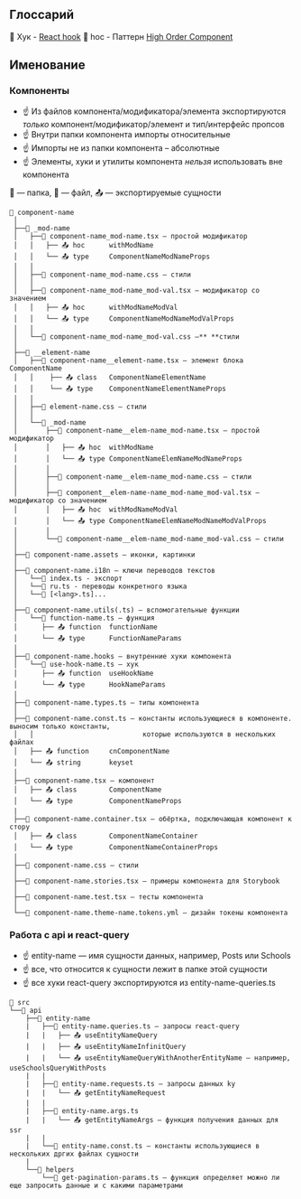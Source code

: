 ## Глоссарий

📖 Хук - [React hook](https://ru.reactjs.org/docs/hooks-intro.html)
📖 hoc - Паттерн [High Order Component](https://reactjs.org/docs/higher-order-components.html)

## Именование

### Компоненты

-   ☝️ Из файлов компонента/модификатора/элемента экспортируются _только_ компонент/модификатор/элемент и тип/интерфейс пропсов
-   ☝️ Внутри папки компонента импорты относительные
-   ☝️ Импорты не из папки компонента – абсолютные
-   ☝️ Элементы, хуки и утилиты компонента _нельзя_ использовать вне компонента

📁 — папка, 📄 — файл, 📤 — экспортируемые сущности

```
📁 component-name
 │
 ├──📁 _mod-name
 │   ├──📄 component-name_mod-name.tsx — простой модификатор
 │   │   ├── 📤 hoc      withModName
 │   │   └── 📤 type     ComponentNameModNameProps
 │   │
 │   ├──📄 component-name_mod-name.css — стили
 │   │
 │   ├──📄 component-name_mod-name_mod-val.tsx — модификатор со значением
 │   │   ├── 📤 hoc      withModNameModVal
 │   │   └── 📤 type     ComponentNameModNameModValProps
 │   │
 │   └──📄 component-name_mod-name_mod-val.css —** **стили
 │
 ├──📁 __element-name
 │   ├──📄 component-name__element-name.tsx — элемент блока ComponentName
 │   │    ├── 📤 class   ComponentNameElementName
 │   │    └── 📤 type    ComponentNameElementNameProps
 │   │
 │   ├──📄 element-name.css — стили
 │   │
 │   └──📁 _mod-name
 │       ├──📄 component-name__elem-name_mod-name.tsx — простой модификатор
 │       │   ├── 📤 hoc  withModName
 │       │   └── 📤 type ComponentNameElemNameModNameProps
 │       │
 │       ├──📄 component-name__elem-name_mod-name.css — стили
 │       │
 │       ├──📄 component__elem-name-name_mod-name_mod-val.tsx — модификатор со значением
 │       │   ├── 📤 hoc  withModNameModVal
 │       │   └── 📤 type ComponentNameElemNameModNameModValProps
 │       │
 │       └──📄 component-name__elem-name_mod-name_mod-val.css — стили
 │
 ├──📁 component-name.assets — иконки, картинки
 │
 ├──📁 component-name.i18n — ключи переводов текстов
 │   └──📄 index.ts - экспорт
 │   └──📄 ru.ts - переводы конкретного языка
 │   └──📄 [<lang>.ts]...
 │
 ├──📁 component-name.utils(.ts) — вспомогательные функции
 │   └──📄 function-name.ts — функция
 │      ├── 📤 function  functionName
 │      └── 📤 type      FunctionNameParams
 │
 ├──📁 component-name.hooks — внутренние хуки компонента
 │   └──📄 use-hook-name.ts — хук
 │      ├── 📤 function  useHookName
 │      └── 📤 type      HookNameParams
 │
 ├──📄 component-name.types.ts — типы компонента
 │
 ├──📄 component-name.const.ts — константы использующиеся в компоненте. выносим только константы,
 │   │                           которые используются в нескольких файлах
 │   ├── 📤 function     cnComponentName
 │   └── 📤 string       keyset
 │
 ├──📄 component-name.tsx — компонент
 │   ├── 📤 class        ComponentName
 │   └── 📤 type         ComponentNameProps
 |
 ├──📄 component-name.container.tsx — обёртка, подключающая компонент к стору
 │   ├── 📤 class        ComponentNameContainer
 │   └── 📤 type         ComponentNameContainerProps
 │
 ├──📄 component-name.css — стили
 │
 ├──📄 component-name.stories.tsx — примеры компонента для Storybook
 │
 ├──📄 component-name.test.tsx — тесты компонента
 │
 └──📄 component-name.theme-name.tokens.yml — дизайн токены компонента
```

### Работа с api и react-query

-   ☝️ entity-name — имя сущности данных, например, Posts или Schools
-   ☝️ все, что относится к сущности лежит в папке этой сущности
-   ☝️ все хуки react-query экспортируются из entity-name-queries.ts

```
📁 src
└──📁 api
    ├──📁 entity-name
    |   ├──📄 entity-name.queries.ts — запросы react-query
    |   |   ├── 📤 useEntityNameQuery
    |   |   ├── 📤 useEntityNameInfinitQuery
    |   |   └── 📤 useEntityNameQueryWithAnotherEntityName — например, useSchoolsQueryWithPosts
    |   |
    |   ├──📄 entity-name.requests.ts — запросы данных ky
    |   |   └── 📤 getEntityNameRequest
    |   |
    |   ├──📄 entity-name.args.ts
    |   |   └── 📤 getEntityNameArgs — функция получения данных для ssr
    |   |
    |   └──📄 entity-name.const.ts — константы использующиеся в нескольких дргих файлах сущности
    |
    └──📁 helpers
        └──📄 get-pagination-params.ts — функция определяет можно ли еще запросить данные и с какими параметрами
```
